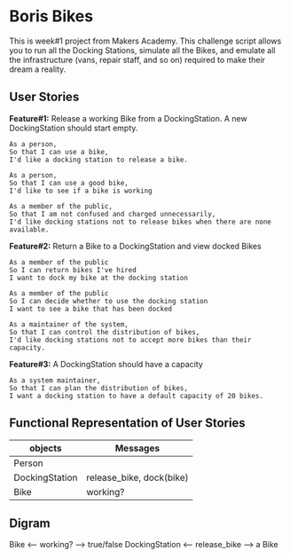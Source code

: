 # Boris Bikes
This is week#1 project from Makers Academy. This challenge script allows you to run all the Docking Stations, simulate all the Bikes, and emulate all the infrastructure (vans, repair staff, and so on) required to make their dream a reality.

## User Stories
**Feature#1:** Release a working Bike from a DockingStation. A new DockingStation should start empty.
```
As a person,
So that I can use a bike,
I'd like a docking station to release a bike.

As a person,
So that I can use a good bike,
I'd like to see if a bike is working

As a member of the public,
So that I am not confused and charged unnecessarily,
I'd like docking stations not to release bikes when there are none available.
```
**Feature#2:** Return a Bike to a DockingStation and view docked Bikes

```
As a member of the public
So I can return bikes I've hired
I want to dock my bike at the docking station

As a member of the public
So I can decide whether to use the docking station
I want to see a bike that has been docked

As a maintainer of the system,
So that I can control the distribution of bikes,
I'd like docking stations not to accept more bikes than their capacity.
```

**Feature#3:** A DockingStation should have a capacity
```
As a system maintainer,
So that I can plan the distribution of bikes,
I want a docking station to have a default capacity of 20 bikes.
```

## Functional Representation of User Stories
objects|Messages|
-------|--------|
Person|
DockingStation| release_bike, dock(bike)
Bike| working?


## Digram
Bike <-- working? --> true/false
DockingStation <-- release_bike --> a Bike
